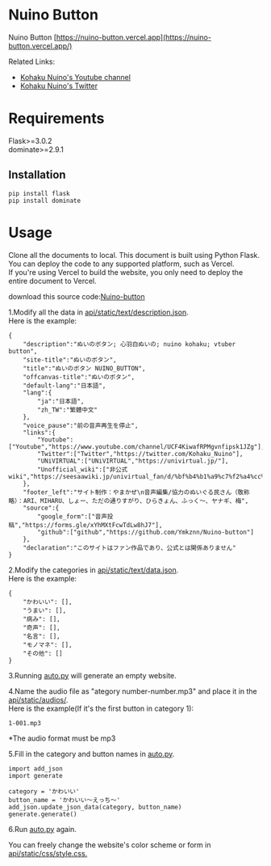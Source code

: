 # Nuino Button

Nuino Button [https://nuino-button.vercel.app](https://nuino-button.vercel.app/)

Related Links:
* [Kohaku Nuino's Youtube channel](https://www.youtube.com/channel/UCF4KiwafRPMgvnfipsk1JZg)
* [Kohaku Nuino's Twitter](https://twitter.com/Kohaku_Nuino)

# Requirements
Flask>=3.0.2  
dominate>=2.9.1

## Installation

`pip install flask`  
`pip install dominate`

# Usage
Clone all the documents to local.
This document is built using Python Flask. You can deploy the code to any supported platform, such as Vercel.  
If you're using Vercel to build the website, you only need to deploy the entire document to Vercel.

download this source code:[Nuino-button](https://github.com/Ymkznn/Nuino-button/archive/refs/heads/main.zip)  

1.Modify all the data in [api/static/text/description.json](https://github.com/Ymkznn/Nuino-button/blob/main/api/static/text/description.json).  
Here is the example:  
```
{
    "description":"ぬいのボタン; 心羽白ぬいの; nuino kohaku; vtuber button",
    "site-title":"ぬいのボタン",
    "title":"ぬいのボタン NUINO_BUTTON",
    "offcanvas-title":"ぬいのボタン",
    "default-lang":"日本語",
    "lang":{
        "ja":"日本語",
        "zh_TW":"繁體中文"
    },
    "voice_pause":"前の音声再生を停止",
    "links":{
        "Youtube":["Youtube","https://www.youtube.com/channel/UCF4KiwafRPMgvnfipsk1JZg"],
        "Twitter":["Twitter","https://twitter.com/Kohaku_Nuino"],
        "UNiVIRTUAL":["UNiVIRTUAL","https://univirtual.jp/"],
        "Unofficial_wiki":["非公式wiki","https://seesaawiki.jp/univirtual_fan/d/%bf%b4%b1%a9%c7%f2%a4%cc%a4%a4%a4%ce"]
    },
    "footer_left":"サイト制作：やまかぜ\n音声編集/協力のぬいぐる民さん（敬称略）：ARI、MIHARU、しょー、ただの通りすがり、ひらきょん、ふっく～、ヤナギ、梅",
    "source":{
        "google_form":["音声投稿","https://forms.gle/xYhMXtFcwTdLw8hJ7"],
        "github":["github","https://github.com/Ymkznn/Nuino-button"]
    },
    "declaration":"このサイトはファン作品であり、公式とは関係ありません"
}
```  

2.Modify the categories in [api/static/text/data.json](https://github.com/Ymkznn/Nuino-button/blob/main/api/static/text/data.json).  
Here is the example:  
```
{
    "かわいい": [],
    "うまい": [],
    "病み": [],
    "奇声": [],
    "名言": [],
    "モノマネ": [],
    "その他": []
}
```

3.Running [auto.py](https://github.com/Ymkznn/Nuino-button/blob/main/auto.py) will generate an empty website.  

4.Name the audio file as "ategory number-number.mp3" and place it in the [api/static/audios/](https://github.com/Ymkznn/Nuino-button/tree/main/api/static/audios).  
Here is the example(If it's the first button in category 1):  
```
1-001.mp3
```
*The audio format must be mp3

5.Fill in the category and button names in [auto.py](https://github.com/Ymkznn/Nuino-button/blob/main/auto.py).  
```
import add_json
import generate

category = 'かわいい'
button_name = 'かわいい～えっち～'
add_json.update_json_data(category, button_name)
generate.generate()
```

6.Run [auto.py](https://github.com/Ymkznn/Nuino-button/blob/main/auto.py) again.

You can freely change the website's color scheme or form in [api/static/css/style.css.](https://github.com/Ymkznn/Nuino-button/blob/main/api/static/css/style.css)
